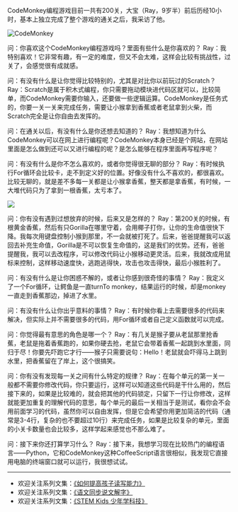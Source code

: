 CodeMonkey编程游戏目前一共有200关，大宝（Ray，9岁半）前后历经10小时，基本上独立完成了整个游戏的通关之后，我采访了他。

![CodeMonkey](http://upload-images.jianshu.io/upload_images/275449-4a292da1ae4a3193.jpg?imageMogr2/auto-orient/strip%7CimageView2/2/w/1240)

问：你喜欢这个CodeMonkey编程游戏吗？里面有些什么是你喜欢的？
Ray：我特别喜欢！它非常有趣，有一定的难度，但又不会太难，这样会比较有挑战性，过关了，会感觉很有成就感。

问：有没有什么是让你觉得比较特别的，尤其是对比你以前玩过的Scratch？
Ray：Scratch是属于积木式编程，你只需要拖动模块进代码区就可以，比较简单，而CodeMonkey需要你输入，还要做一些逻辑运算。CodeMonkey是任务式的，你要一关一关来完成任务，需要让小猴拿到香蕉或者老鼠拿到火柴，而Scratch完全是让你自由去发挥的。


问：在通关以后，有没有什么是你还想去知道的？
Ray：我想知道为什么CodeMonkey可以在网上进行编程呢？CodeMonkey本身已经是个网站，在网站里面是怎么做到还可以又进行编程的呢？是怎么能够在程序里面再写程序呢？

问：有没有什么是你不怎么喜欢的，或者你觉得很无聊的部分？
Ray：有时候执行For循环会比较卡，走不到定义好的位置。好像没有什么不喜欢的，都很喜欢。比较无聊的，就是差不多每一关都是让小猴拿香蕉，整天都是拿香蕉，有时候，一大堆代码只为了拿到一根香蕉，太亏本了。

![](http://upload-images.jianshu.io/upload_images/275449-e883746c8dd7cbac.jpg?imageMogr2/auto-orient/strip%7CimageView2/2/w/1240)

问：你有没有遇到过想放弃的时候，后来又是怎样的？
Ray：第200关的时候，有根黄金香蕉，然后有只Gorilla在哪里守着，会用椰子打你，让你的生命值很快下降。我每次用键盘控制小猴到那里，不一会就被打死了。后来，爸爸提醒我可以返回去补充生命值，Gorilla是不可以恢复生命值的，这是我们的优势。还有，爸爸提醒我，我可以去改程序，可以修改代码让小猴移动更灵活。后来，我就改成用鼠标来控制，这样移动速度快，逃跑逃得快，攻击也攻击得快，最后小猴胜利了。

问：有没有什么是让你困惑不解的，或者让你感到很奇怪的事情？
Ray：我定义了一个For循环，让鳄鱼是一直turnTo monkey，结果运行的时候，却是monkey一直走到香蕉那边，掉进了水里。

问：有没有什么让你出乎意料的事情？
Ray：有时候你看上去需要很多的代码来解决，但实际上并不需要很多的代码，用For循环或者自己定义函数就可以完成。

问：你觉得最有意思的角色是哪一个？
Ray：有几关是猴子要从老鼠那里抢香蕉，老鼠是拖着香蕉跑的，如果你硬去抢，老鼠它会带着香蕉一起跳到水里面，同归于尽！你要先吓跑它才行——猴子只需要说句：Hello！老鼠就会吓得马上跳到水里，把香蕉留在了岸上，这个很搞笑。

问：你有没有发现每一关之间有什么特定的规律？
Ray：在每个单元的第一关一般都不需要你修改代码，你只要运行，这样可以知道这些代码是干什么用的，然后接下来的，如果是比较难的，就会把其他的代码锁定，只留下一行让你修改，这样就能更加重复的理解代码的意思，每个单元的最后一关相当于是测试，看你会不会用前面学习的代码，虽然你可以自由发挥，但是它会希望你用更加简洁的代码（通常是3-4行，复杂的也不要超过10行）来完成任务，如果是比较复杂的单元，里面的小关卡数量也会比较多，这样学起来感觉也不那么难了。

问：接下来你还打算学习什么？
Ray：接下来，我想学习现在比较热门的编程语言——Python，它和CodeMonkey这种CoffeeScript语言很相似，我发现它直接用电脑的终端窗口就可以运行，我很想试试。



-------
* 欢迎关注系列文集：[《如何提高孩子读写能力》](http://www.jianshu.com/nb/8869173)
* 欢迎关注系列文集：[《语文同步说文解字》](http://www.jianshu.com/notebooks/6718880)
* 欢迎关注系列文集：[《STEM Kids 少年学科技》](http://www.jianshu.com/nb/10476879)
